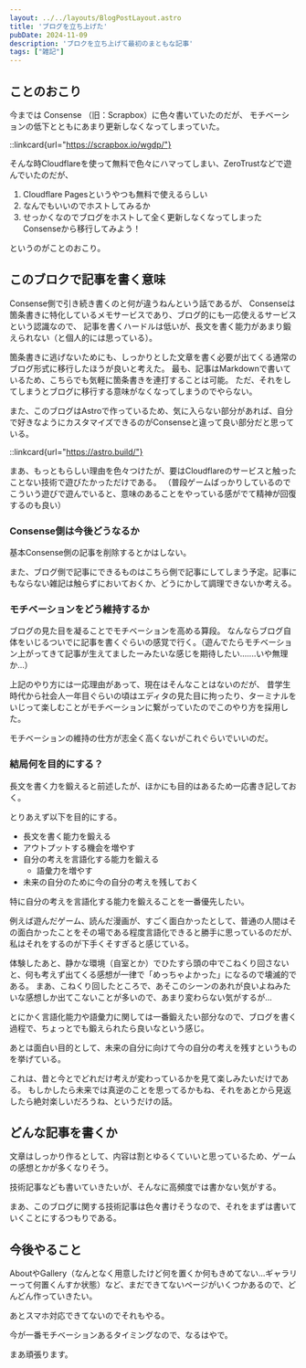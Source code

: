 ```yaml
---
layout: ../../layouts/BlogPostLayout.astro
title: 'ブログを立ち上げた'
pubDate: 2024-11-09
description: 'ブロクを立ち上げて最初のまともな記事'
tags: ["雑記"]
---
```


## ことのおこり

今までは Consense （旧：Scrapbox）に色々書いていたのだが、
モチベーションの低下とともにあまり更新しなくなってしまっていた。

::linkcard{url="https://scrapbox.io/wgdp/"}

そんな時Cloudflareを使って無料で色々にハマってしまい、ZeroTrustなどで遊んでいたのだが、

1. Cloudflare Pagesというやつも無料で使えるらしい
2. なんでもいいのでホストしてみるか
3. せっかくなのでブログをホストして全く更新しなくなってしまったConsenseから移行してみよう！

というのがことのおこり。

## このブロクで記事を書く意味

Consense側で引き続き書くのと何が違うねんという話であるが、
Consenseは箇条書きに特化しているメモサービスであり、ブログ的にも一応使えるサービスという認識なので、
記事を書くハードルは低いが、長文を書く能力があまり鍛えられない（と個人的には思っている）。

箇条書きに逃げないためにも、しっかりとした文章を書く必要が出てくる通常のブログ形式に移行したほうが良いと考えた。
最も、記事はMarkdownで書いているため、こちらでも気軽に箇条書きを連打することは可能。
ただ、それをしてしまうとブログに移行する意味がなくなってしまうのでやらない。

また、このブログはAstroで作っているため、気に入らない部分があれば、自分で好きなようにカスタマイズできるのがConsenseと違って良い部分だと思っている。

::linkcard{url="https://astro.build/"}

まあ、もっともらしい理由を色々つけたが、要はCloudflareのサービスと触ったことない技術で遊びたかっただけである。
（普段ゲームばっかりしているのでこういう遊びで遊んでいると、意味のあることをやっている感がでて精神が回復するのも良い）

### Consense側は今後どうなるか

基本Consense側の記事を削除するとかはしない。

また、ブログ側で記事にできるものはこちら側で記事にしてしまう予定。記事にもならない雑記は触らずにおいておくか、どうにかして調理できないか考える。

### モチベーションをどう維持するか

ブログの見た目を凝ることでモチベーションを高める算段。
なんならブログ自体をいじるついでに記事を書くぐらいの感覚で行く。（遊んでたらモチベーション上がってきて記事が生えてましたーみたいな感じを期待したい.......いや無理か...）

上記のやり方には一応理由があって、現在はそんなことはないのだが、
昔学生時代から社会人一年目ぐらいの頃はエディタの見た目に拘ったり、ターミナルをいじって楽しむことがモチベーションに繋がっていたのでこのやり方を採用した。

モチベーションの維持の仕方が志全く高くないがこれぐらいでいいのだ。

### 結局何を目的にする？

長文を書く力を鍛えると前述したが、ほかにも目的はあるため一応書き記しておく。

とりあえず以下を目的にする。

- 長文を書く能力を鍛える
- アウトプットする機会を増やす
- 自分の考えを言語化する能力を鍛える
  - 語彙力を増やす
- 未来の自分のために今の自分の考えを残しておく

特に自分の考えを言語化する能力を鍛えることを一番優先したい。

例えば遊んだゲーム、読んだ漫画が、すごく面白かったとして、普通の人間はその面白かったことをその場である程度言語化できると勝手に思っているのだが、
私はそれをするのが下手くそすぎると感じている。

体験したあと、静かな環境（自室とか）でひたすら頭の中でこねくり回さないと、何も考えず出てくる感想が一律で「めっちゃよかった」になるので壊滅的である。
まあ、こねくり回したところで、あそこのシーンのあれが良いよねみたいな感想しか出てこないことが多いので、あまり変わらない気がするが...

とにかく言語化能力や語彙力に関しては一番鍛えたい部分なので、ブログを書く過程で、ちょっとでも鍛えられたら良いなという感じ。

あとは面白い目的として、未来の自分に向けて今の自分の考えを残すというものを挙げている。

これは、昔と今とでどれだけ考えが変わっているかを見て楽しみたいだけである。
もしかしたら未来では真逆のことを思ってるかもね、それをあとから見返したら絶対楽しいだろうね、というだけの話。

## どんな記事を書くか

文章はしっかり作るとして、内容は割とゆるくていいと思っているため、ゲームの感想とかが多くなりそう。

技術記事なども書いていきたいが、そんなに高頻度では書かない気がする。

まあ、このブログに関する技術記事は色々書けそうなので、それをまずは書いていくことにするつもりである。

## 今後やること

AboutやGallery（なんとなく用意したけど何を置くか何もきめてない...ギャラリーって何置くんすか状態）など、まだできてないページがいくつかあるので、どんどん作っていきたい。

あとスマホ対応できてないのでそれもやる。

今が一番モチベーションあるタイミングなので、なるはやで。

まあ頑張ります。
